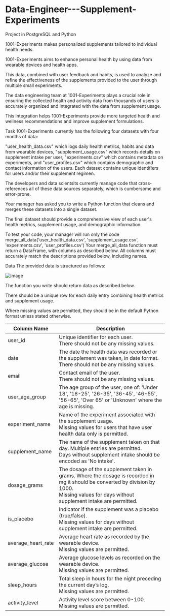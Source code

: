 # Data-Engineer---Supplement-Experiments
Project in PostgreSQL and Python


1001-Experiments makes personalized supplements tailored to individual health needs.

1001-Experiments aims to enhance personal health by using data from wearable devices and health apps.

This data, combined with user feedback and habits, is used to analyze and refine the effectiveness of the supplements provided to the user through multiple small experiments.

The data engineering team at 1001-Experiments plays a crucial role in ensuring the collected health and activity data from thousands of users is accurately organized and integrated with the data from supplement usage.

This integration helps 1001-Experiments provide more targeted health and wellness recommendations and improve supplement formulations.

Task
1001-Experiments currently has the following four datasets with four months of data:

"user_health_data.csv" which logs daily health metrics, habits and data from wearable devices,
"supplement_usage.csv" which records details on supplement intake per user,
"experiments.csv" which contains metadata on experiments, and
"user_profiles.csv" which contains demographic and contact information of the users.
Each dataset contains unique identifiers for users and/or their supplement regimen.

The developers and data scientsits currently manage code that cross-references all of these data sources separately, which is cumbersome and error-prone.

Your manager has asked you to write a Python function that cleans and merges these datasets into a single dataset.

The final dataset should provide a comprehensive view of each user's health metrics, supplement usage, and demographic information.

To test your code, your manager will run only the code merge_all_data('user_health_data.csv', 'supplement_usage.csv', 'experiments.csv', 'user_profiles.csv')
Your merge_all_data function must return a DataFrame, with columns as described below.
All columns must accurately match the descriptions provided below, including names.

Data
The provided data is structured as follows:

![image](https://github.com/user-attachments/assets/35555a13-18b3-49b8-af3f-f1083a86d291)

The function you write should return data as described below.

There should be a unique row for each daily entry combining health metrics and supplement usage.

Where missing values are permitted, they should be in the default Python format unless stated otherwise.

| Column Name        | Description |
|--------------------|-------------|
| user_id            | Unique identifier for each user. </br>There should not be any missing values. |
| date               | The date the health data was recorded or the supplement was taken, in date format. </br>There should not be any missing values. |
| email              | Contact email of the user. </br>There should not be any missing values. |
| user_age_group  | The age group of the user, one of: 'Under 18', '18-25', '26-35', '36-45', '46-55', '56-65', 'Over 65' or 'Unknown' where the age is missing.|
| experiment_name    | Name of the experiment associated with the supplement usage. </br>Missing values for users that have user health data only is permitted. |
| supplement_name    | The name of the supplement taken on that day. Multiple entries are permitted. </br>Days without supplement intake should be encoded as 'No intake'. |
| dosage_grams       | The dosage of the supplement taken in grams. Where the dosage is recorded in mg it should be converted by division by 1000.</br>Missing values for days without supplement intake are permitted. |
| is_placebo         | Indicator if the supplement was a placebo (true/false). </br>Missing values for days without supplement intake are permitted. |
| average_heart_rate | Average heart rate as recorded by the wearable device. </br>Missing values are permitted. |
| average_glucose    | Average glucose levels as recorded on the wearable device. </br>Missing values are permitted. |
| sleep_hours        | Total sleep in hours for the night preceding the current day’s log. </br>Missing values are permitted. |
| activity_level     | Activity level score between 0-100. </br>Missing values are permitted. |


